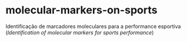 # molecular-markers-on-sports
Identificação de marcadores moleculares para a performance esportiva (*Identification of molecular markers for sports performance*)

